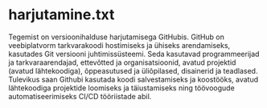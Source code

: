 # harjutamine.txt
Tegemist on versioonihalduse harjutamisega GitHubis.
GitHub on veebiplatvorm tarkvarakoodi hostimiseks ja ühiseks arendamiseks, kasutades Git versiooni juhtimissüsteemi. Seda kasutavad programmeerijad ja tarkvaraarendajad, ettevõtted ja organisatsioonid, avatud projektid (avatud lähtekoodiga), õppeasutused ja üliõpilased, disainerid ja teadlased.
Tulevikus saan Githubi kasutada koodi salvestamiseks ja koostööks, avatud lähtekoodiga projektide loomiseks ja täiustamiseks ning töövoogude automatiseerimiseks CI/CD tööriistade abil.
